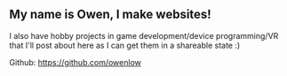 ## My name is Owen, I make websites!

I also have hobby projects in game development/device programming/VR that I'll post about here as
I can get them in a shareable state :)

Github: https://github.com/owenlow
